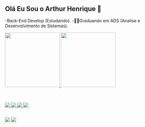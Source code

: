 ## Olá Eu Sou o Arthur Henrique 🫡
-Back-End Develop (Estudando). 
-🧑‍🎓Graduando em ADS (Analise e Desenvolvimento de Sistemas).

 <div>
  <a href="https://github.com/4rthurhr">
  <img height="180em" src="https://github-readme-stats.vercel.app/api?username=4rthurhr&show_icons=true&theme=dark&include_all_commits=true&count_private=true"/>
  <img height="180em" src="https://github-readme-stats.vercel.app/api/top-langs/?username=4rthurhr&layout=compact&langs_count=16&theme=dark"/>
   
<br></br>
  <span>
  <code><img src="https://skillicons.dev/icons?i=java" /></code>
  <code><img src="https://skillicons.dev/icons?i=spring" /></code>
  <code><img src="https://skillicons.dev/icons?i=postgres" /></code>
  <code><img src="https://skillicons.dev/icons?i=git" /></code>
</span>

 ##

<div> 
  <a href="https://www.instagram.com/arthur__henr1que?igsh=bGhxMXkyOHprdWpn" target="_blank"><img src="https://img.shields.io/badge/-Instagram-%23E4405F?style=for-the-badge&logo=instagram&logoColor=white" target="_blank"></a>
  <a href="https://www.linkedin.com/in/arthur-henrique-01332126b?utm_source=share&utm_campaign=share_via&utm_content=profile&utm_medium=android_app" target="_blank"><img src="https://img.shields.io/badge/-LinkedIn-%230077B5?style=for-the-badge&logo=linkedin&logoColor=white" target="_blank"></a>  
</div>
